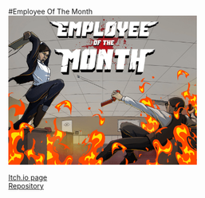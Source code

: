 #Employee Of The Month
<img src="https://github.com/MikaelahJ/Portfolio/blob/main/Employee%20Of%20The%20Month/Visuals/fire.gif" width=75%>

[Itch.io page](https://yrgo-game-creator.itch.io/employee-of-the-month) <br>
[Repository](https://github.com/EntityYrgo/Entity)
